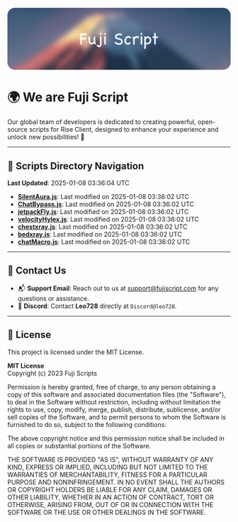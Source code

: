 ![Banner](.github/b.webp)

# 🌍 **We are Fuji Script**

Our global team of developers is dedicated to creating powerful, open-source scripts for Rise Client, designed to enhance your experience and unlock new possibilities! 🌟

---
<!-- SCRIPTS_NAVIGATION_START -->
## 📂 **Scripts Directory Navigation**

**Last Updated**: 2025-01-08 03:36:04 UTC

- **[SilentAura.js](scripts/SilentAura.js)**: Last modified on 2025-01-08 03:36:02 UTC
- **[ChatBypass.js](scripts/ChatBypass.js)**: Last modified on 2025-01-08 03:36:02 UTC
- **[jetpackFly.js](scripts/jetpackFly.js)**: Last modified on 2025-01-08 03:36:02 UTC
- **[velocityHylex.js](scripts/velocityHylex.js)**: Last modified on 2025-01-08 03:36:02 UTC
- **[chestxray.js](scripts/chestxray.js)**: Last modified on 2025-01-08 03:36:02 UTC
- **[bedxray.js](scripts/bedxray.js)**: Last modified on 2025-01-08 03:36:02 UTC
- **[chatMacro.js](scripts/chatMacro.js)**: Last modified on 2025-01-08 03:36:02 UTC

<!-- SCRIPTS_NAVIGATION_END -->

---

## 💬 **Contact Us**  
- 📬 **Support Email**: Reach out to us at [support@fujiscript.com](mailto:support@fujiscript.com) for any questions or assistance.  
- 💬 **Discord**: Contact **Leo728** directly at `Discord@leo728`.

---

## 📜 **License**

This project is licensed under the MIT License.  

**MIT License**  
Copyright (c) 2023 Fuji Scripts  

Permission is hereby granted, free of charge, to any person obtaining a copy of this software and associated documentation files (the "Software"), to deal in the Software without restriction, including without limitation the rights to use, copy, modify, merge, publish, distribute, sublicense, and/or sell copies of the Software, and to permit persons to whom the Software is furnished to do so, subject to the following conditions:  

The above copyright notice and this permission notice shall be included in all copies or substantial portions of the Software.  

THE SOFTWARE IS PROVIDED "AS IS", WITHOUT WARRANTY OF ANY KIND, EXPRESS OR IMPLIED, INCLUDING BUT NOT LIMITED TO THE WARRANTIES OF MERCHANTABILITY, FITNESS FOR A PARTICULAR PURPOSE AND NONINFRINGEMENT. IN NO EVENT SHALL THE AUTHORS OR COPYRIGHT HOLDERS BE LIABLE FOR ANY CLAIM, DAMAGES OR OTHER LIABILITY, WHETHER IN AN ACTION OF CONTRACT, TORT OR OTHERWISE, ARISING FROM, OUT OF OR IN CONNECTION WITH THE SOFTWARE OR THE USE OR OTHER DEALINGS IN THE SOFTWARE.  
